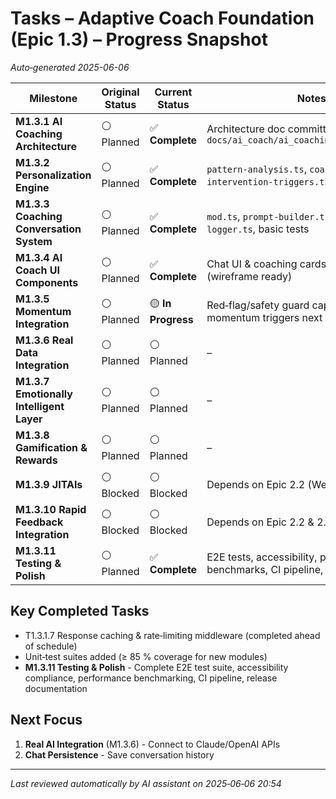 # Tasks – Adaptive Coach Foundation (Epic 1.3) – **Progress Snapshot**  
*Auto‑generated 2025-06-06*

| Milestone | Original Status | **Current Status** | Notes |
|-----------|-----------------|--------------------|-------|
| **M1.3.1 AI Coaching Architecture** | ⚪ Planned | ✅ **Complete** | Architecture doc committed at `docs/ai_coach/ai_coaching_architecture.md` |
| **M1.3.2 Personalization Engine** | ⚪ Planned | ✅ **Complete** | `pattern-analysis.ts`, `coaching-personas.ts`, `intervention-triggers.ts` + tests |
| **M1.3.3 Coaching Conversation System** | ⚪ Planned | ✅ **Complete** | `mod.ts`, `prompt-builder.ts`, `response-logger.ts`, basic tests |
| **M1.3.4 AI Coach UI Components** | ⚪ Planned | ✅ **Complete** | Chat UI & coaching cards still to build (wireframe ready) |
| **M1.3.5 Momentum Integration** | ⚪ Planned | 🟡 **In Progress** | Red‑flag/safety guard capsule drafted; momentum triggers next |
| **M1.3.6 Real Data Integration** | ⚪ Planned | ⚪ Planned | – |
| **M1.3.7 Emotionally Intelligent Layer** | ⚪ Planned | ⚪ Planned | – |
| **M1.3.8 Gamification & Rewards** | ⚪ Planned | ⚪ Planned | – |
| **M1.3.9 JITAIs** | ⚪ Blocked | ⚪ Blocked | Depends on Epic 2.2 (Wearables) |
| **M1.3.10 Rapid Feedback Integration** | ⚪ Blocked | ⚪ Blocked | Depends on Epic 2.2 & 2.3 |
| **M1.3.11 Testing & Polish** | ⚪ Planned | ✅ **Complete** | E2E tests, accessibility, performance benchmarks, CI pipeline, release notes |

## Key Completed Tasks  
* T1.3.1.7 Response caching & rate‑limiting middleware (completed ahead of schedule)  
* Unit‑test suites added (≥ 85 % coverage for new modules)  
* **M1.3.11 Testing & Polish** - Complete E2E test suite, accessibility compliance, performance benchmarking, CI pipeline, release documentation

## Next Focus  
1. **Real AI Integration** (M1.3.6) - Connect to Claude/OpenAI APIs  
2. **Chat Persistence** - Save conversation history  

---

_Last reviewed automatically by AI assistant on 2025‑06‑06 20:54_  
